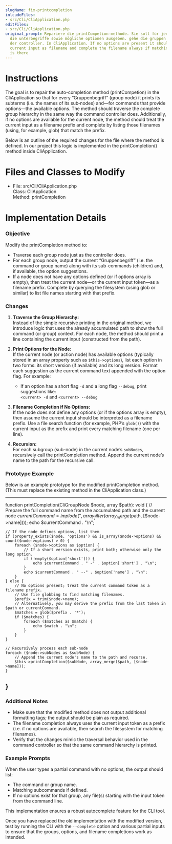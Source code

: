 ```yaml
---
slugName: fix-printcompletion
inlcudeFiles:
- src/Cli/CliApplication.php
editFiles:
- src/Cli/CliApplication.php
original_prompt: Repariere die printCompetion-methode. Sie soll für jeden gruppenbegriff
  die unterbegriffe sowie mögliche optionen ausgeben. gehe die gruppen so durch, wie
  der controller. In CliApplication. If no options are present it should treat the
  current input as filename and complete the filename always if matching filename
  is there
---
```

# Instructions

The goal is to repair the auto-completion method (printCompetion) in the CliApplication so that for every “Gruppenbegriff” (group node) it prints its subterms (i.e. the names of its sub‑nodes) and—for commands that provide options—the available options. The method should traverse the complete group hierarchy in the same way the command controller does. Additionally, if no options are available for the current node, the method should treat the current input as a filename prefix and complete by listing those filenames (using, for example, glob) that match the prefix.

Below is an outline of the required changes for the file where the method is defined. In our project this logic is implemented in the printCompletion() method inside CliApplication.

# Files and Classes to Modify

- File: src/Cli/CliApplication.php  
  Class: CliApplication  
  Method: printCompletion

# Implementation Details

### Objective

Modify the printCompletion method to:
- Traverse each group node just as the controller does.
- For each group node, output the current “Gruppenbegriff” (i.e. the command or group name) along with its sub-commands (children) and, if available, the option suggestions.
- If a node does not have any options defined (or if options array is empty), then treat the current node—or the current input token—as a filename prefix. Complete by querying the filesystem (using glob or similar) to list file names starting with that prefix.

### Changes

1. **Traverse the Group Hierarchy:**  
   Instead of the simple recursive printing in the original method, we introduce logic that uses the already accumulated path to show the full command (or group) context. For each node, the method should print a line containing the current input (constructed from the path).

2. **Print Options for the Node:**  
   If the current node (or action node) has available options (typically stored in an array property such as `$this->options`), list each option in two forms: its short version (if available) and its long version. Format each suggestion as the current command text appended with the option flag. For example:  
   - If an option has a short flag `-d` and a long flag `--debug`, print suggestions like:  
     `<current> -d` and `<current> --debug`

3. **Filename Completion if No Options:**  
   If the node does not define any options (or if the options array is empty), then assume the current input should be interpreted as a filename prefix. Use a file search function (for example, PHP’s `glob()`) with the current input as the prefix and print every matching filename (one per line).

4. **Recursion:**  
   For each subgroup (sub-node) in the current node’s `subNodes`, recursively call the printCompletion method. Append the current node’s name to the path for the recursive call.

### Prototype Example

Below is an example prototype for the modified printCompletion method. (This must replace the existing method in the CliApplication class.)

--------------------------------------------------
function printCompletion(CliGroupNode $node, array $path): void 
{
    // Prepare the full command name from the accumulated path and the current node
    $currentCommand = implode(' ', array_filter(array_merge($path, [$node->name])));
    echo $currentCommand . "\n";

    // If the node defines options, list them
    if (property_exists($node, 'options') && is_array($node->options) && count($node->options) > 0) {
        foreach ($node->options as $option) {
            // If a short version exists, print both; otherwise only the long option.
            if (!empty($option['short'])) {
                echo $currentCommand . " -" . $option['short'] . "\n";
            }
            echo $currentCommand . " --" . $option['name'] . "\n";
        }
    } else {
        // No options present; treat the current command token as a filename prefix.
        // Use file globbing to find matching filenames.
        $prefix = trim($node->name);
        // Alternatively, you may derive the prefix from the last token in $path or currentCommand.
        $matches = glob($prefix . '*');
        if ($matches) {
            foreach ($matches as $match) {
                echo $match . "\n";
            }
        }
    }
    
    // Recursively process each sub-node
    foreach ($node->subNodes as $subNode) {
        // Append the current node's name to the path and recurse.
        $this->printCompletion($subNode, array_merge($path, [$node->name]));
    }
}
--------------------------------------------------

### Additional Notes

- Make sure that the modified method does not output additional formatting tags; the output should be plain as required.
- The filename completion always uses the current input token as a prefix (i.e. if no options are available, then search the filesystem for matching filenames).
- Verify that the changes mimic the traversal behavior used in the command controller so that the same command hierarchy is printed.

### Example Prompts

When the user types a partial command with no options, the output should list:
- The command or group name.
- Matching subcommands if defined.
- If no options exist for that group, any file(s) starting with the input token from the command line.

This implementation ensures a robust autocomplete feature for the CLI tool.

Once you have replaced the old implementation with the modified version, test by running the CLI with the `--complete` option and various partial inputs to ensure that the groups, options, and filename completions work as intended.